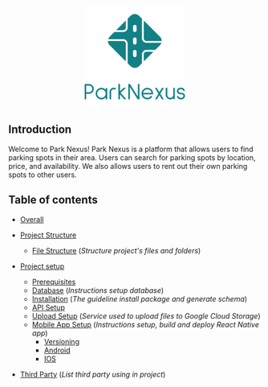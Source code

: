 <p align='center'>
  <img src='vertical-logo.png' alt=''  width='200' />
</p>

## Introduction

Welcome to Park Nexus! Park Nexus is a platform that allows users to find parking spots in their area. Users can search for parking spots by location, price, and availability. We also allows users to rent out their own parking spots to other users.

<!-- screenshots -->

## Table of contents

- [Overall](#overall)
- [Project Structure](#project-structure)
  - [File Structure](#file-structure) (_Structure project's files and folders_)
- [Project setup](#project-setup)

  - [Prerequisites](#prerequisites)
  - [Database](#database) (_Instructions setup database_)
  - [Installation](#installation) (_The guideline install package and generate schema_)
  - [API Setup](#api-setup)
  - [Upload Setup](#upload-setup) (_Service used to upload files to Google Cloud Storage_)
  - [Mobile App Setup](#mobile-app-setup) (_Instructions setup, build and deploy React Native app_)
    - [Versioning](#Versioning)
    - [Android](#android)
    - [IOS](#ios)
      
- [Third Party](#third-party) (_List third party using in project_)
